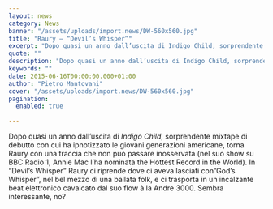 ```yaml
---
layout: news
category: News
banner: "/assets/uploads/import.news/DW-560x560.jpg"
title: "Raury – “Devil’s Whisper”"
excerpt: "Dopo quasi un anno dall’uscita di Indigo Child, sorprendente mixtape di debutto con cui ha ipnotizzato le giovani generazioni americane, torna Raury con una traccia che non può passare inosservata (nel suo show su BBC Radio 1, Annie Mac l’ha nominata the Hottest Record in the World). In “Devil’s Whisper” Raury ci riprende dove ci [&hellip"
quote: ""
description: "Dopo quasi un anno dall’uscita di Indigo Child, sorprendente mixtape di debutto con cui ha ipnotizzato le giovani generazioni americane, torna Raury con una traccia che non può passare inosservata (nel suo show su BBC Radio 1, Annie Mac l’ha nominata the Hottest Record in the World). In “Devil’s Whisper” Raury ci riprende dove ci [&hellip"
keywords: ""
date: 2015-06-16T00:00:00.000+01:00
author: "Pietro Mantovani"
cover: "/assets/uploads/import.news/DW-560x560.jpg"
pagination:
  enabled: true

---
```


[](https://hotmc.com/wp-content/uploads/2015/06/DW-560x560.jpg)

Dopo quasi un anno dall’uscita di _Indigo Child_, sorprendente mixtape di debutto con cui ha ipnotizzato le giovani generazioni americane, torna Raury con una traccia che non può passare inosservata (nel suo show su BBC Radio 1, Annie Mac l’ha nominata the Hottest Record in the World). In “Devil’s Whisper” Raury ci riprende dove ci aveva lasciati con”God’s Whisper”, nel bel mezzo di una ballata folk, e ci trasporta in un incalzante beat elettronico cavalcato dal suo flow à la Andre 3000\. Sembra interessante, no?